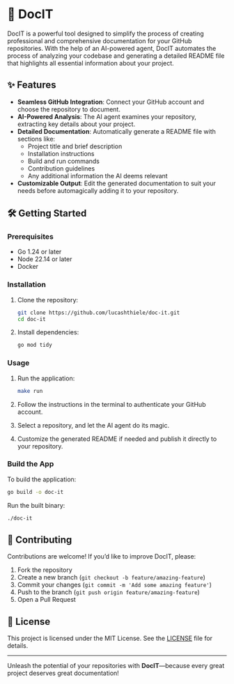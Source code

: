 # 🚀 DocIT

DocIT is a powerful tool designed to simplify the process of creating professional and comprehensive documentation for your GitHub repositories. With the help of an AI-powered agent, DocIT automates the process of analyzing your codebase and generating a detailed README file that highlights all essential information about your project.  

## ✨ Features  

- **Seamless GitHub Integration**: Connect your GitHub account and choose the repository to document.  
- **AI-Powered Analysis**: The AI agent examines your repository, extracting key details about your project.  
- **Detailed Documentation**: Automatically generate a README file with sections like:  
  - Project title and brief description  
  - Installation instructions  
  - Build and run commands  
  - Contribution guidelines  
  - Any additional information the AI deems relevant  
- **Customizable Output**: Edit the generated documentation to suit your needs before automagically adding it to your repository.  

## 🛠️ Getting Started  

### Prerequisites  
- Go 1.24 or later
- Node 22.14 or later
- Docker

### Installation  

1. Clone the repository:  
   ```bash  
   git clone https://github.com/lucashthiele/doc-it.git  
   cd doc-it  
   ```  

2. Install dependencies:  
   ```bash  
   go mod tidy  
   ```  

### Usage  

1. Run the application:  
   ```bash  
   make run
   ```  

2. Follow the instructions in the terminal to authenticate your GitHub account.  

3. Select a repository, and let the AI agent do its magic.  

4. Customize the generated README if needed and publish it directly to your repository.  

### Build the App  

To build the application:  
```bash  
go build -o doc-it  
```  

Run the built binary:  
```bash  
./doc-it  
```  

## 🤝 Contributing  

Contributions are welcome! If you’d like to improve DocIT, please:  
1. Fork the repository  
2. Create a new branch (`git checkout -b feature/amazing-feature`)  
3. Commit your changes (`git commit -m 'Add some amazing feature'`)  
4. Push to the branch (`git push origin feature/amazing-feature`)  
5. Open a Pull Request  

## 📜 License  

This project is licensed under the MIT License. See the [LICENSE](https://github.com/lucashthiele/doc-it/blob/main/LICENCE) file for details.  

---

Unleash the potential of your repositories with **DocIT**—because every great project deserves great documentation!  
